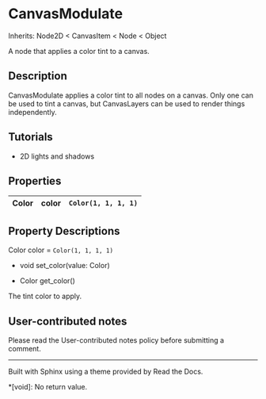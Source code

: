 # CanvasModulate

Inherits: Node2D < CanvasItem < Node < Object

A node that applies a color tint to a canvas.

## Description

CanvasModulate applies a color tint to all nodes on a canvas. Only one can be
used to tint a canvas, but CanvasLayers can be used to render things
independently.

## Tutorials

  * 2D lights and shadows

## Properties

Color | color | `Color(1, 1, 1, 1)`  
---|---|---  
  
## Property Descriptions

Color color = `Color(1, 1, 1, 1)`

  * void set_color(value: Color)

  * Color get_color()

The tint color to apply.

## User-contributed notes

Please read the User-contributed notes policy before submitting a comment.

* * *

Built with Sphinx using a theme provided by Read the Docs.

  *[void]: No return value.

